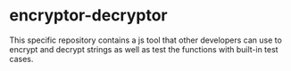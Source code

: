 # encryptor-decryptor
This specific repository contains a js tool that other developers can use to encrypt and decrypt strings as well as test the functions with built-in test cases.
